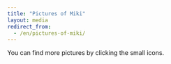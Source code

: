 ```yaml
---
title: "Pictures of Miki"
layout: media
redirect_from:
  - /en/pictures-of-miki/
---
```


You can find more pictures by clicking the small icons.
